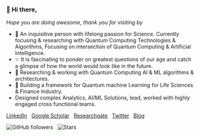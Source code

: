 ### 👋 Hi there,

*Hope you are doing awesome, thank you for visiting by*

- 👀 An inquisitive person with lifelong passion for Science. Currently focusing & researching with Quantum Computing Technologies & Algorithms, Focusing on intersection of Quantum Computing & Artificial Intelligence. 
- ✨ It is fascinating to ponder on greatest questions of our age and catch a glimpse of how the world would look like in the future.
- 📝 Researching & working with Quantum Computing AI & ML algorithms & architectures.
- 🔭 Building a framework for Quantum machine Learning for Life Sciences & Finance Industry.
- Designed complex Analytics, AI/ML Solutions, lead, worked with highly engaged cross functional teams.

[LinkedIn](https://www.linkedin.com/in/pratjz/) &nbsp; 
[Google Scholar](https://scholar.google.com/citations?user=xP975D0AAAAJ&hl=en) &nbsp; 
[Researchgate](https://www.researchgate.net/profile/Prateek-Jain-49) &nbsp; 
[Twitter](https://twitter.com/pratjz) &nbsp; 
[Blog](https://pratjz.wordpress.com/)

<!--
[![Linkedin Follow](https://img.shields.io/badge/LinkedIn-blue?style=flat&logo=linkedin&labelColor=blue)](https://www.linkedin.com/in/pratjz/)
[![Twitter Follow](https://img.shields.io/badge/Twitter-%231DA1F2.svg?flat&logo=Twitter&logoColor=white)](https://twitter.com/pratjz)
[![WordPress](https://img.shields.io/badge/WordPress-%23117AC9.svg?style=flat&logo=WordPress&logoColor=white)](https://pratjz.wordpress.com/)  
-->

![GitHub followers](https://img.shields.io/github/followers/pratjz?style=social)  &nbsp;
![Stars](https://img.shields.io/github/stars/pratjz?style=social)
